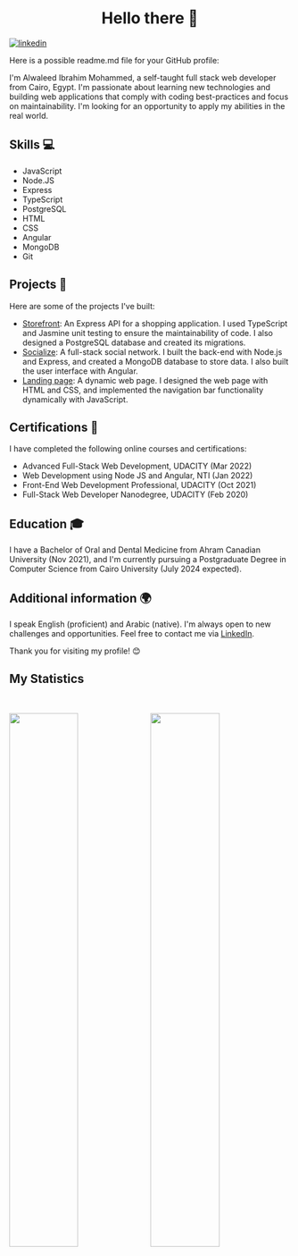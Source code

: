 <h1 align="center">
  <b>Hello there 👋</b>
</h1>

[![linkedin](https://img.shields.io/badge/LinkedIn-0077B5?style=for-the-badge&logo=linkedin&logoColor=white)](https://www.linkedin.com/in/al-waleed-ibrahim/)

Here is a possible readme.md file for your GitHub profile:

I'm Alwaleed Ibrahim Mohammed, a self-taught full stack web developer from Cairo, Egypt. I'm passionate about learning new technologies and building web applications that comply with coding best-practices and focus on maintainability. I'm looking for an opportunity to apply my abilities in the real world.

## Skills 💻

- JavaScript
- Node.JS
- Express
- TypeScript
- PostgreSQL
- HTML
- CSS
- Angular
- MongoDB
- Git

## Projects 🚀

Here are some of the projects I've built:

- [Storefront](https://github.com/alwaleedibrahim/storefront): An Express API for a shopping application. I used TypeScript and Jasmine unit testing to ensure the maintainability of code. I also designed a PostgreSQL database and created its migrations.
- [Socialize](https://github.com/alwaleedibrahim/socialize): A full-stack social network. I built the back-end with Node.js and Express, and created a MongoDB database to store data. I also built the user interface with Angular.
- [Landing page](https://github.com/alwaleedibrahim/landing-page): A dynamic web page. I designed the web page with HTML and CSS, and implemented the navigation bar functionality dynamically with JavaScript.

## Certifications 📜

I have completed the following online courses and certifications:

- Advanced Full-Stack Web Development, UDACITY (Mar 2022)
- Web Development using Node JS and Angular, NTI (Jan 2022)
- Front-End Web Development Professional, UDACITY (Oct 2021)
- Full-Stack Web Developer Nanodegree, UDACITY (Feb 2020)

## Education 🎓

I have a Bachelor of Oral and Dental Medicine from Ahram Canadian University (Nov 2021), and I'm currently pursuing a Postgraduate Degree in Computer Science from Cairo University (July 2024 expected).

## Additional information 🌍

I speak English (proficient) and Arabic (native). I'm always open to new challenges and opportunities. Feel free to contact me via [LinkedIn](https://www.linkedin.com/in/al-waleed-ibrahim/).

Thank you for visiting my profile! 😊

## My Statistics

<br/>
<p align="left">
  <img width="49.5%" src="https://github-readme-stats.vercel.app/api?username=alwaleedibrahim&show_icons=true&theme=gruvbox&hide_border=true" />
    <img width="49.5%" src="https://github-readme-streak-stats.herokuapp.com/?user=alwaleedibrahim&theme=gruvbox&hide_border=true" />
  </a>
</p>
<br>


